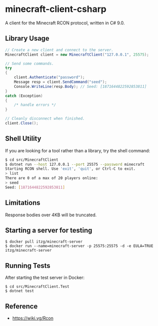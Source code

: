 # minecraft-client-csharp

A client for the Minecraft RCON protocol, written in C# 9.0.

## Library Usage

```csharp
// Create a new client and connect to the server.
MinecraftClient client = new MinecraftClient("127.0.0.1", 25575);

// Send some commands.
try
{
	client.Authenticate("password");
	Message resp = client.SendCommand("seed");
	Console.WriteLine(resp.Body); // Seed: [1871644822592853811]
}
catch (Exception)
{
	/* handle errors */
}

// Cleanly disconnect when finished.
client.Close();
```

## Shell Utility

If you are looking for a tool rather than a library, try the shell command:

```bash
$ cd src/MinecraftClient
$ dotnet run --host 127.0.0.1 --port 25575 --password minecraft
Starting RCON shell. Use 'exit', 'quit', or Ctrl-C to exit.
> list
There are 0 of a max of 20 players online:
> seed
Seed: [1871644822592853811]
```

## Limitations

Response bodies over 4KB will be truncated.

## Starting a server for testing

```
$ docker pull itzg/minecraft-server
$ docker run --name=minecraft-server -p 25575:25575 -d -e EULA=TRUE itzg/minecraft-server
```

## Running Tests

After starting the test server in Docker:

```
$ cd src/MinecraftClient.Test
$ dotnet test
```

## Reference

- https://wiki.vg/Rcon